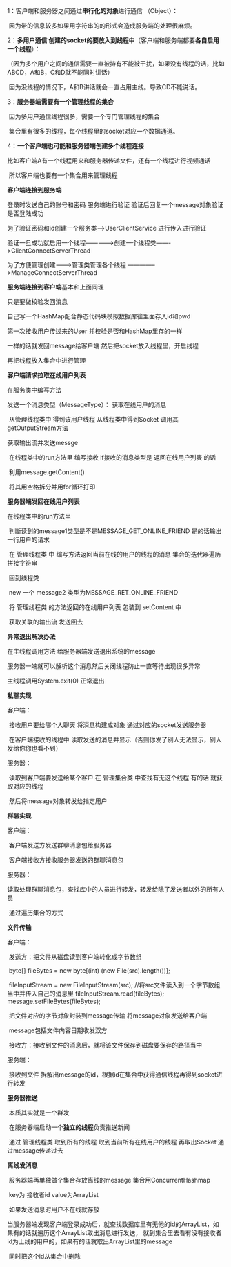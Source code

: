 1：客户端和服务器之间通过**串行化的对象**进行通信 （Object）：

​		因为带的信息较多如果用字符串的的形式会造成服务端的处理很麻烦。



2：**多用户通信 创建的socket的要放入到线程中**（客户端和服务端都要**各自启用一个线程**）：

​	（因为多个用户之间的通信需要一直被持有不能被干扰，如果没有线程的话，比如ABCD，A和B，C和D就不能同时讲话）

​		因为没线程的情况下，A和B讲话就会一直占用主线。导致CD不能说话。



3：**服务器端需要有一个管理线程的集合**

​		因为多用户通信线程很多，需要一个专门管理线程的集合

​	   集合里有很多的线程，每个线程里的socket对应一个数据通道。



4：**一个客户端也可能和服务器端创建多个线程连接**

​		 比如客户端A有一个线程用来和服务器传递文件，还有一个线程进行视频通话

​		所以客户端也要有一个集合用来管理线程











**客户端连接到服务端**

登录时发送自己的账号和密码 服务端进行验证   验证后回复一个message对象验证是否登陆成功

为了验证密码和id创建一个服务类—->UserClientService 进行传入进行验证 

验证一旦成功就启用一个线程—————>创建一个线程类——->ClientConnectServerThread

为了方便管理创建——->管理类管理各个线程 ————–>ManageConnectServerThread 



**服务端连接到客户端**基本和上面同理

只是要做校验发回消息

自己写一个HashMap配合静态代码块模拟数据库往里面存入id和pwd

第一次接收用户传过来的User 并校验是否和HashMap里存的一样

一样的话就发回message给客户端   然后把socket放入线程里，开启线程

再把线程放入集合中进行管理



**客户端请求拉取在线用户列表**

在服务类中编写方法

发送一个消息类型（MessageType）：  获取在线用户的消息

​	从管理线程类中 得到该用户线程  从线程类中得到Socket  调用其getOutputStream方法

获取输出流并发送messge

​	在线程类中的run方法里   编写接收   if接收的消息类型是  返回在线用户列表   的话

​	利用message.getContent()

​	将其用空格拆分并用for循环打印



**服务器端发回在线用户列表**

在线程类中的run方法里

​	判断读到的message1类型是不是MESSAGE_GET_ONLINE_FRIEND 是的话输出一行用户的请求

​			在  管理线程类 中 编写方法返回当前在线的用户的线程的消息 集合的迭代器遍历 拼接字符串       

​	回到线程类

​			new 一个 message2   类型为MESSAGE_RET_ONLINE_FRIEND

​    		将 管理线程类 的方法返回的在线用户列表 包装到 setContent 中

​			获取关联的输出流 发送回去



**异常退出解决办法**

在主线程调用方法 给服务器端发送退出系统的message

服务器一端就可以解析这个消息然后关闭线程防止一直等待出现很多异常

主线程调用System.exit(0) 正常退出



**私聊实现**

客户端：

​	接收用户要给哪个人聊天    将消息构建成对象 通过对应的socket发送服务器

​	在客户端接收的线程中 读取发送的消息并显示（否则你发了别人无法显示，别人发给你你也看不到）

服务器：

​	读取到客户端要发送给某个客户    在  管理集合类  中查找有无这个线程   有的话 就获取对应的线程

​	然后将message对象转发给指定用户



**群聊实现**

客户端：

​	客户端发送方发送群聊消息包给服务器

​	客户端接收方接收服务器发送的群聊消息包

服务器：

​	读取处理群聊消息包，查找库中的人员进行转发，转发给除了发送者以外的所有人员

​	通过遍历集合的方式



**文件传输**

客户端：

​	发送方：把文件从磁盘读到客户端转化成字节数组

​							byte[] fileBytes = new byte[(int) (new File(src).length())];

​							fileInputStream = new FileInputStream(src);
​							//将src文件读入到一个字节数组当中并传入自己的消息里
​							fileInputStream.read(fileBytes);
​							message.setFileBytes(fileBytes);

​					把文件对应的字节对象封装到message传输    将message对象发送给客户端 

​					message包括文件内容日期收发双方

​	接收方：接收到文件的消息后，就将该文件保存到磁盘要保存的路径当中



服务端：

​	接收到文件 拆解出message的id，根据id在集合中获得通信线程再得到socket进行转发



**服务器推送**

​	本质其实就是一个群发

​	在服务器端启动一个**独立的线程**负责推送新闻

​	通过 管理线程类 取到所有的线程   取到当前所有在线用户的线程 再取出Socket 通过message传递过去



**离线发消息**

​	服务器端再单独做个集合存放离线的message                            集合用ConcurrentHashmap

​	key为 接收者id   value为ArrayList

​	如果发送消息时用户不在线就存放

​	当服务器端发现客户端登录成功后，就查找数据库里有无他的id的ArrayList，如果有的话就遍历这个ArrayList取出消息进行发送， 就到集合里去看有没有接收者id为上线的用户的，如果有的话就取出ArrayList里的message

​	同时把这个id从集合中删除


